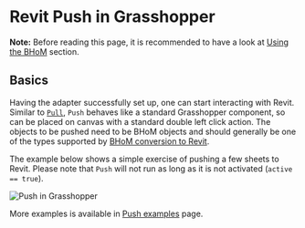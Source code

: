 # Revit Push in Grasshopper

**Note:** Before reading this page, it is recommended to have a look at [Using the BHoM](https://github.com/BHoM/documentation/wiki/Using-the-BHoM) section.

## Basics
Having the adapter successfully set up, one can start interacting with Revit. Similar to [`Pull`](Pull-in-Grasshopper), `Push` behaves like a standard Grasshopper component, so can be placed on canvas with a standard double left click action. The objects to be pushed need to be BHoM objects and should generally be one of the types supported by [BHoM conversion to Revit](Revit-BHoM-conversion#conversion-to-revit).

The example below shows a simple exercise of pushing a few sheets to Revit. Please note that `Push` will not run as long as it is not activated (`active == true`).

![Push in Grasshopper](https://user-images.githubusercontent.com/26874773/102643892-3f52f800-4160-11eb-8a11-257e40e8271c.gif)

More examples is available in [Push examples](Push-examples) page.